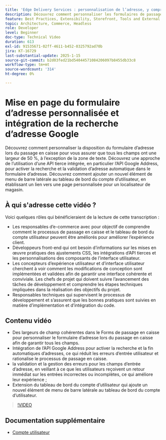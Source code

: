 ```yaml
---
title: 'Edge Delivery Services : personnalisation de l’adresse, y compris la saisie automatique'
description: Découvrez comment personnaliser les formulaires de passage en caisse de commerce électronique et intégrer la recherche d’adresse Google pour améliorer l’expérience utilisateur et réduire les erreurs de saisie.
feature: Best Practices, Extensibility, Storefront, Tools and External Services
topic: Architecture, Commerce, Headless
role: Developer
level: Beginner
doc-type: Technical Video
duration: 613
exl-id: 91535671-02ff-4611-b452-0325792ad70b
jira: KT-16729
last-substantial-update: 2025-1-15
source-git-commit: b2d03fed21bd54044571084206097b8455db33c8
workflow-type: tm+mt
source-wordcount: '314'
ht-degree: 0%

---
```



# Mise en page du formulaire d’adresse personnalisée et intégration de la recherche d’adresse Google

Découvrez comment personnaliser la disposition du formulaire d’adresse lors du passage en caisse pour vous assurer que tous les champs ont une largeur de 50 %, à l’exception de la zone de texte. Découvrez une approche de l’utilisation d’une API tierce intégrée, en particulier l’API Google Address, pour activer la recherche et la validation d’adresse automatique dans le formulaire d’adresse. &#x200B; Découvrez comment ajouter un nouvel élément de menu de barre latérale au tableau de bord du compte d’utilisateur, en établissant un lien vers une page personnalisée pour un localisateur de magasin.

## À qui s&#39;adresse cette vidéo ?

Voici quelques rôles qui bénéficieraient de la lecture de cette transcription :

* Les responsables d’e-commerce avec pour objectif de comprendre comment le processus de passage en caisse et le tableau de bord du compte utilisateur peuvent être améliorés pour améliorer l’expérience client.
* Développeurs front-end qui ont besoin d’informations sur les mises en œuvre pratiques des ajustements CSS, les intégrations d’API tierces et les personnalisations des composants de l’interface utilisateur.
* Les concepteurs d’expérience utilisateur et d’interface utilisateur cherchent à voir comment les modifications de conception sont implémentées et validées afin de garantir une interface cohérente et conviviale.
Les chefs de projet qui doivent suivre l’avancement des tâches de développement et comprendre les étapes techniques impliquées dans la réalisation des objectifs du projet.
* Responsables techniques qui supervisent le processus de développement et s’assurent que les bonnes pratiques sont suivies en matière d’implémentation et d’intégration du code.


## Contenu vidéo

* Des largeurs de champ cohérentes dans le Forms de passage en caisse pour personnaliser le formulaire d’adresse lors du passage en caisse afin de garantir tous les champs.
* Intégration de l’API Google Address pour activer la recherche et la fin automatiques d’adresses, ce qui réduit les erreurs d’entrée utilisateur et rationalise le processus de passage en caisse.
* la validation et la gestion des erreurs pour les champs d’entrée d’adresse, en veillant à ce que les utilisateurs reçoivent un retour immédiat sur les entrées incorrectes ou incomplètes, ce qui améliore leur expérience ;
* Extension du tableau de bord du compte d’utilisateur qui ajoute un nouvel élément de menu de barre latérale au tableau de bord du compte d’utilisateur.

>[!VIDEO](https://video.tv.adobe.com/v/3442787?learn=on)

## Documentation supplémentaire

* [Compte utilisateur](https://experienceleague.adobe.com/developer/commerce/storefront/dropins/user-account/tutorials/)
